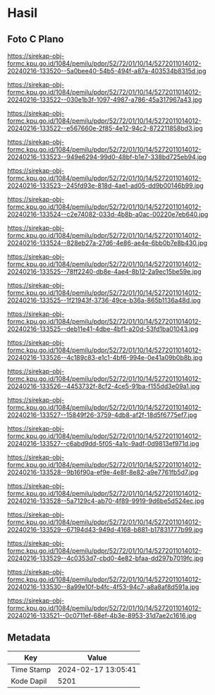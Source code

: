 # Hasil

## Foto C Plano

https://sirekap-obj-formc.kpu.go.id/1084/pemilu/pdpr/52/72/01/10/14/5272011014012-20240216-133520--5a0bee40-54b5-494f-a87a-403534b8315d.jpg

https://sirekap-obj-formc.kpu.go.id/1084/pemilu/pdpr/52/72/01/10/14/5272011014012-20240216-133522--030e1b3f-1097-4987-a786-45a317967a43.jpg

https://sirekap-obj-formc.kpu.go.id/1084/pemilu/pdpr/52/72/01/10/14/5272011014012-20240216-133522--e567660e-2f85-4e12-94c2-872211858bd3.jpg

https://sirekap-obj-formc.kpu.go.id/1084/pemilu/pdpr/52/72/01/10/14/5272011014012-20240216-133523--949e6294-99d0-48bf-b1e7-338bd725eb94.jpg

https://sirekap-obj-formc.kpu.go.id/1084/pemilu/pdpr/52/72/01/10/14/5272011014012-20240216-133523--245fd93e-818d-4ae1-ad05-dd9b00146b99.jpg

https://sirekap-obj-formc.kpu.go.id/1084/pemilu/pdpr/52/72/01/10/14/5272011014012-20240216-133524--c2e74082-033d-4b8b-a0ac-00220e7eb640.jpg

https://sirekap-obj-formc.kpu.go.id/1084/pemilu/pdpr/52/72/01/10/14/5272011014012-20240216-133524--828eb27a-27d6-4e86-ae4e-6bb0b7e8b430.jpg

https://sirekap-obj-formc.kpu.go.id/1084/pemilu/pdpr/52/72/01/10/14/5272011014012-20240216-133525--78ff2240-db8e-4ae4-8b12-2a9ec15be59e.jpg

https://sirekap-obj-formc.kpu.go.id/1084/pemilu/pdpr/52/72/01/10/14/5272011014012-20240216-133525--1f21943f-3736-49ce-b36a-865b1136a48d.jpg

https://sirekap-obj-formc.kpu.go.id/1084/pemilu/pdpr/52/72/01/10/14/5272011014012-20240216-133525--deb11e41-4dbe-4bf1-a20d-53fd1ba01043.jpg

https://sirekap-obj-formc.kpu.go.id/1084/pemilu/pdpr/52/72/01/10/14/5272011014012-20240216-133526--4c189c83-e1c1-4bf6-994e-0e41a09b0b8b.jpg

https://sirekap-obj-formc.kpu.go.id/1084/pemilu/pdpr/52/72/01/10/14/5272011014012-20240216-133526--4453732f-8cf2-4ce5-91ba-f155dd3e09a1.jpg

https://sirekap-obj-formc.kpu.go.id/1084/pemilu/pdpr/52/72/01/10/14/5272011014012-20240216-133527--15849f26-3759-4db8-af2f-18d5f6775ef7.jpg

https://sirekap-obj-formc.kpu.go.id/1084/pemilu/pdpr/52/72/01/10/14/5272011014012-20240216-133527--c6abd9dd-5f05-4a1c-9adf-0d9813ef971d.jpg

https://sirekap-obj-formc.kpu.go.id/1084/pemilu/pdpr/52/72/01/10/14/5272011014012-20240216-133528--9b16f90a-ef9e-4e8f-8e82-a9e7761fb5d7.jpg

https://sirekap-obj-formc.kpu.go.id/1084/pemilu/pdpr/52/72/01/10/14/5272011014012-20240216-133528--5a7129c4-ab70-4f89-9919-9d6be5d524ec.jpg

https://sirekap-obj-formc.kpu.go.id/1084/pemilu/pdpr/52/72/01/10/14/5272011014012-20240216-133529--67194d43-949d-4168-b881-b17831777b99.jpg

https://sirekap-obj-formc.kpu.go.id/1084/pemilu/pdpr/52/72/01/10/14/5272011014012-20240216-133529--4c0353d7-cbd0-4e82-bfaa-dd297b7019fc.jpg

https://sirekap-obj-formc.kpu.go.id/1084/pemilu/pdpr/52/72/01/10/14/5272011014012-20240216-133530--8a99e10f-b4fc-4f53-94c7-a8a8af8d591a.jpg

https://sirekap-obj-formc.kpu.go.id/1084/pemilu/pdpr/52/72/01/10/14/5272011014012-20240216-133521--0c0711ef-68ef-4b3e-8953-31d7ae2c1616.jpg


## Metadata

| Key        | Value               |
| ---------- | ------------------- |
| Time Stamp | 2024-02-17 13:05:41 |
| Kode Dapil | 5201                |



